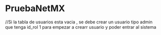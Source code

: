 # PruebaNetMX
//Si la tabla de usuarios esta vacia , se debe crear un usuario tipo admin que tenga id_rol 1 para empezar a crearr usuario y poder entrar al sistema

